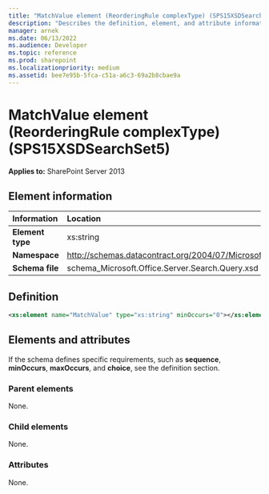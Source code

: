 ```yaml
---
title: "MatchValue element (ReorderingRule complexType) (SPS15XSDSearchSet5)"
description: "Describes the definition, element, and attribute information for the MatchValue element (ReorderingRule complexType) (SPS15XSDSearchSet5)."
manager: arnek
ms.date: 06/13/2022
ms.audience: Developer
ms.topic: reference
ms.prod: sharepoint
ms.localizationpriority: medium
ms.assetid: bee7e95b-5fca-c51a-a6c3-69a2b8cbae9a
---
```


# MatchValue element (ReorderingRule complexType) (SPS15XSDSearchSet5)

**Applies to:** SharePoint Server 2013
  
## Element information

|Information|Location|
|:-----|:-----|
|**Element type**|xs:string|
|**Namespace**|http://schemas.datacontract.org/2004/07/Microsoft.Office.Server.Search.Query|
|**Schema file**|schema_Microsoft.Office.Server.Search.Query.xsd|
   
## Definition

```XML
<xs:element name="MatchValue" type="xs:string" minOccurs="0"></xs:element>

```

## Elements and attributes

If the schema defines specific requirements, such as **sequence**, **minOccurs**, **maxOccurs**, and **choice**, see the definition section. 
  
### Parent elements

None.
  
### Child elements

None.
  
### Attributes

None.
  

